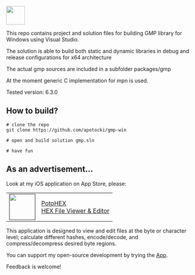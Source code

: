 [<img src="https://api.gitsponsors.com/api/badge/img?id=730903610" height="50">](https://api.gitsponsors.com/api/badge/link?p=+UaTpf/X7QVU2rh9pLzkO0nO+0PWF4hEmiTvnrSVaqOWWDMYu6JTVRYA2cj1r2KcT0Nk3RsmKNPqPM6BbjJWrkQjwsZAX/zXP3uLa8d+UE7eggWv8VH92HJ1S7reX51z1HpitLbRFtSf3zZrriI/iA==)

This repo contains project and solution files for building GMP library for Windows using Visual Studio.

The solution is able to build both static and dynamic libraries in debug and release configurations for x64 architecture

The actual gmp sources are included in a subfolder packages/gmp

At the moment generic C implementation for mpn is used.

Tested version: 6.3.0

## How to build?
    # clone the repo
    git clone https://github.com/apotocki/gmp-win
    
    # open and build solution gmp.sln
    
    # have fun
    
## As an advertisement…
Look at my iOS application on App Store, please:

[<table align="center" border=0 cellspacing=0 cellpadding=0><tr><td><img src="https://is4-ssl.mzstatic.com/image/thumb/Purple112/v4/78/d6/f8/78d6f802-78f6-267a-8018-751111f52c10/AppIcon-0-1x_U007emarketing-0-10-0-85-220.png/460x0w.webp" width="70"/></td><td><a href="https://apps.apple.com/us/app/potohex/id1620963302">PotoHEX</a><br>HEX File Viewer & Editor</td><tr></table>]()

This application is designed to view and edit files at the byte or character level; calculate different hashes, encode/decode, and compress/decompress desired byte regions.
  
You can support my open-source development by trying the [App](https://apps.apple.com/us/app/potohex/id1620963302).

Feedback is welcome!
